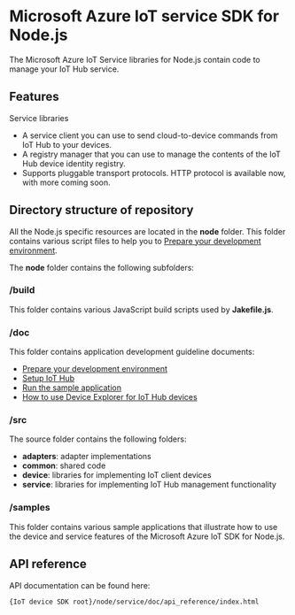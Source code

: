 # Microsoft Azure IoT service SDK for Node.js

The Microsoft Azure IoT Service libraries for Node.js contain code to manage your IoT Hub service.

## Features

Service libraries
* A service client you can use to send cloud-to-device commands from IoT Hub to your devices.
* A registry manager that you can use to manage the contents of the IoT Hub device identity registry.
* Supports pluggable transport protocols. HTTP protocol is available now, with more coming soon.

## Directory structure of repository

All the Node.js specific resources are located in the **node** folder. This folder contains various script files to help you to [Prepare your development environment](doc/devbox_setup.md).

The **node** folder contains the following subfolders:

### /build

This folder contains various JavaScript build scripts used by **Jakefile.js**.

### /doc

This folder contains application development guideline documents:
- [Prepare your development environment](doc/devbox_setup.md)
- [Setup IoT Hub](../../doc/setup_iot_hub.md)
- [Run the sample application](doc/run_sample.md)
- [How to use Device Explorer for IoT Hub devices](../../tools/DeviceExplorer/doc/how_to_use_device_explorer.md)

### /src

The source folder contains the following folders:

- **adapters**: adapter implementations
- **common**: shared code
- **device**: libraries for implementing IoT client devices
- **service**: libraries for implementing IoT Hub management functionality

### /samples

This folder contains various sample applications that illustrate how to use the device and service features of the Microsoft Azure IoT SDK for Node.js.

## API reference

API documentation can be found here:

```
{IoT device SDK root}/node/service/doc/api_reference/index.html
```
